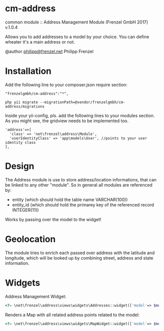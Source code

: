 cm-address
==========

common module :: Address Management Module (Frenzel GmbH 2017) v.1.0.4

Allows you to add addresses to a model by your choice. You can define wheater it's a main address or not.

@author <philipp@frenzel.net> Philipp Frenzel

Installation
============

Add the following line to your composer.json require section:

```
"frenzelgmbh/cm-address":"*",
```

```
php yii migrate --migrationPath=@vendor/frenzelgmbh/cm-address/migrations
```

Inside your yii-config, pls. add the following lines to your modules section. As you
might see, the gridview needs to be implemented too.
```
'address'=>[
  'class' => 'net\frenzel\address\Module',
  'userIdentityClass' => 'app\models\User', //points to your user identity class
],
```

Design
======

The Address module is use to store address/location informations, that can be linked to any other "module".
So in general all modules are referenced by:

* entity (which should hold the table name VARCHAR(100))
* entity_id (which should hold the primarey key of the referenced record INTEGER(11))

Works by passing over the model to the widget!

Geolocation
===========

The module tries to enrich each passed over address with the latitude and longitude, which will be looked
up by combining street, address and state information.

Widgets
=======

Address Management Widget:

```php
<?= \net\frenzel\address\views\widgets\Addresses::widget(['model'=> $model]) ?>
```

Renders a Map with all related address points related to the model:

```php
<?= \net\frenzel\address\views\widgets\MapWidget::widget(['model'=> $model]) ?>
```
